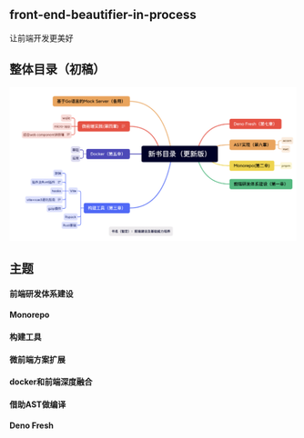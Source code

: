 ## front-end-beautifier-in-process
让前端开发更美好

## 整体目录（初稿）
![](./pic/category.png)

## 主题

#### 前端研发体系建设
#### Monorepo
#### 构建工具
#### 微前端方案扩展
#### docker和前端深度融合
#### 借助AST做编译
#### Deno Fresh
